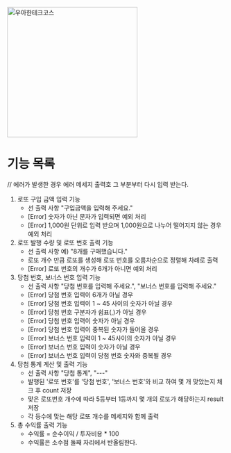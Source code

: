 <p>
    <img src="https://github.com/user-attachments/assets/c811c2be-923e-4134-a7d4-56bd12198910" alt="우아한테크코스" width="300px">
</p>

# 기능 목록
// 에러가 발생한 경우 에러 메세지 출력호 그 부분부터 다시 입력 받는다.

1. 로또 구입 금액 입력 기능
   - 선 출력 사항 "구입금액을 입력해 주세요."
   - [Error] 숫자가 아닌 문자가 입력되면 예외 처리
   - [Error] 1,000원 단위로 입력 받으며 1,000원으로 나누어 떨어지지 않는 경우 예외 처리
2. 로또 발행 수량 및 로또 번호 출력 기능
   - 선 출력 사항 예) "8개를 구매했습니다."
   - 로또 개수 만큼 로또를 생성해 로또 번호를 오름차순으로 정렬해 차례로 출력
   - [Error] 로또 번호의 개수가 6개가 아니면 예외 처리
3. 당첨 번호, 보너스 번호 입력 기능
   - 선 출력 사항 "당첨 번호를 입력해 주세요.", "보너스 번호를 입력해 주세요."
   - [Error] 당첨 번호 입력이 6개가 아닐 경우
   - [Error] 당첨 번호 입력이 1 ~ 45 사이의 숫자가 아닐 경우
   - [Error] 당첨 번호 구분자가 쉼표(,)가 아닐 경우
   - [Error] 당첨 번호 입력이 숫자가 아닐 경우
   - [Error] 당첨 번호 입력이 중복된 숫자가 들어올 경우
   - [Error] 보너스 번호 입력이 1 ~ 45사이의 숫자가 아닐 경우
   - [Error] 보너스 번호 입력이 숫자가 아닐 경우
   - [Error] 보너스 번호 입력이 당첨 번호 숫자와 중복될 경우
4. 당첨 통계 계산 및 출력 기능
   - 선 출력 사항 "당첨 통계", "---"
   - 발행된 '로또 번호'를 '당첨 번호', '보너스 번호'와 비교 하여 몇 개 맞았는지 체크 후 count 저장
   - 맞은 로또번호 개수에 따라 5등부터 1등까지 몇 개의 로또가 해당하는지 result 저장 
   - 각 등수에 맞는 해당 로또 개수를 메세지와 함께 출력
5. 총 수익률 출력 기능
   - 수익률 = 순수이익 / 투자비용 * 100
   - 수익률은 소수점 둘째 자리에서 반올림한다.